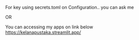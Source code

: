 For key using secrets.toml on Configuration.. you can ask me

OR

You can accessing my apps on link below
https://kelanapustaka.streamlit.app/
